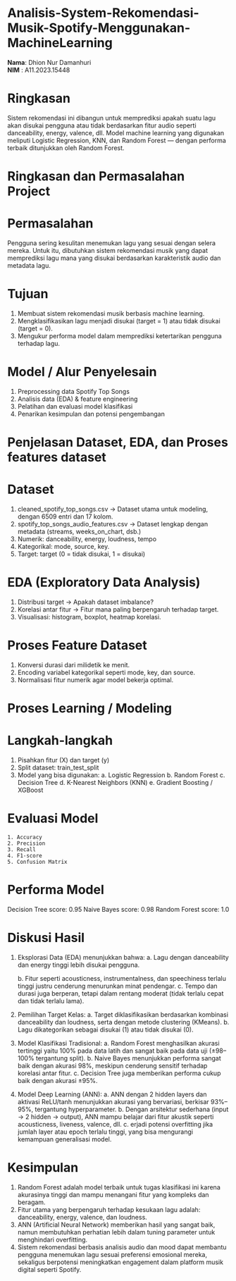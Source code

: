 # Analisis-System-Rekomendasi-Musik-Spotify-Menggunakan-MachineLearning

**Nama**: Dhion Nur Damanhuri  
**NIM** : A11.2023.15448

# Ringkasan
Sistem rekomendasi ini dibangun untuk memprediksi apakah suatu lagu akan disukai pengguna atau tidak berdasarkan fitur audio seperti danceability, energy, valence, dll. Model machine learning yang digunakan meliputi Logistic Regression, KNN, dan Random Forest — dengan performa terbaik ditunjukkan oleh Random Forest.
  



# Ringkasan dan Permasalahan Project
  # Permasalahan
  Pengguna sering kesulitan menemukan lagu yang sesuai dengan selera mereka. Untuk itu, dibutuhkan sistem rekomendasi musik yang dapat memprediksi lagu mana yang disukai berdasarkan karakteristik audio dan metadata    lagu.

  # Tujuan
  1. Membuat sistem rekomendasi musik berbasis machine learning.
  2. Mengklasifikasikan lagu menjadi disukai (target = 1) atau tidak disukai (target = 0).
  3. Mengukur performa model dalam memprediksi ketertarikan pengguna terhadap lagu.

  # Model / Alur Penyelesain
  1. Preprocessing data Spotify Top Songs
  2. Analisis data (EDA) & feature engineering
  3. Pelatihan dan evaluasi model klasifikasi
  4. Penarikan kesimpulan dan potensi pengembangan





# Penjelasan Dataset, EDA, dan Proses features dataset
  # Dataset
  1. cleaned_spotify_top_songs.csv → Dataset utama untuk modeling, dengan 6509 entri dan 17 kolom.
  2. spotify_top_songs_audio_features.csv → Dataset lengkap dengan metadata (streams,     weeks_on_chart, dsb.)
  3. Numerik: danceability, energy, loudness, tempo
  4. Kategorikal: mode, source, key.
  5. Target: target (0 = tidak disukai, 1 = disukai)

  # EDA (Exploratory Data Analysis)
  1. Distribusi target → Apakah dataset imbalance?
  2. Korelasi antar fitur → Fitur mana paling berpengaruh terhadap target.
  3. Visualisasi: histogram, boxplot, heatmap korelasi.

  #  Proses Feature Dataset
  1. Konversi durasi dari milidetik ke menit.
  2. Encoding variabel kategorikal seperti mode, key, dan source.
  3. Normalisasi fitur numerik agar model bekerja optimal.


# Proses Learning / Modeling
  # Langkah-langkah
  1. Pisahkan fitur (X) dan target (y)
  2. Split dataset: train_test_split
  3. Model yang bisa digunakan:
     a. Logistic Regression
     b. Random Forest
     c. Decision Tree
     d. K-Nearest Neighbors (KNN)
     e. Gradient Boosting / XGBoost

  # Evaluasi Model
    1. Accuracy
    2. Precision
    3. Recall
    4. F1-score
    5. Confusion Matrix


# Performa Model
Decision Tree score: 0.95
Naive Bayes score: 0.98
Random Forest score: 1.0

# Diskusi Hasil
  1. Eksplorasi Data (EDA) menunjukkan bahwa:
     a. Lagu dengan danceability dan energy tinggi lebih disukai pengguna.
     
     b. Fitur seperti acousticness, instrumentalness, dan speechiness terlalu tinggi justru     cenderung menurunkan minat pendengar.
     c. Tempo dan durasi juga berperan, tetapi dalam rentang moderat (tidak terlalu cepat dan tidak terlalu lama).

  3. Pemilihan Target Kelas:
     a. Target diklasifikasikan berdasarkan kombinasi danceability dan loudness, serta dengan metode clustering (KMeans).
     b. Lagu dikategorikan sebagai disukai (1) atau tidak disukai (0).
     
  4. Model Klasifikasi Tradisional:
     a. Random Forest menghasilkan akurasi tertinggi yaitu 100% pada data latih dan sangat baik pada data uji (±98–100% tergantung split).
     b. Naive Bayes menunjukkan performa sangat baik dengan akurasi 98%, meskipun cenderung sensitif terhadap korelasi antar fitur.
     c. Decision Tree juga memberikan performa cukup baik dengan akurasi ±95%.
     
  5. Model Deep Learning (ANN):
     a. ANN dengan 2 hidden layers dan aktivasi ReLU/tanh menunjukkan akurasi yang bervariasi, berkisar 93%–95%, tergantung hyperparameter.
     b. Dengan arsitektur sederhana (input → 2 hidden → output), ANN mampu belajar dari fitur akustik seperti acousticness, liveness, valence, dll.
     c. erjadi potensi overfitting jika jumlah layer atau epoch terlalu tinggi, yang bisa mengurangi kemampuan generalisasi model.


# Kesimpulan
1. Random Forest adalah model terbaik untuk tugas klasifikasi ini karena akurasinya tinggi dan mampu menangani fitur yang kompleks dan beragam.
2. Fitur utama yang berpengaruh terhadap kesukaan lagu adalah: danceability, energy, valence, dan loudness.
3. ANN (Artificial Neural Network) memberikan hasil yang sangat baik, namun membutuhkan perhatian lebih dalam tuning parameter untuk menghindari overfitting.
4. Sistem rekomendasi berbasis analisis audio dan mood dapat membantu pengguna menemukan lagu sesuai preferensi emosional mereka, sekaligus berpotensi meningkatkan engagement dalam platform musik digital seperti Spotify.
  
